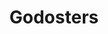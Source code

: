 ---
title: Godosters
description: Devlog and resources for Godosters, a Godot-based engine to create Pokémon-style games.
image: "godosters.png"
style:
    background: "#ff9a2e"
    color: "#fff"
---